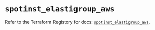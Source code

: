 # `spotinst_elastigroup_aws`

Refer to the Terraform Registory for docs: [`spotinst_elastigroup_aws`](https://registry.terraform.io/providers/spotinst/spotinst/1.132.0/docs/resources/elastigroup_aws).

